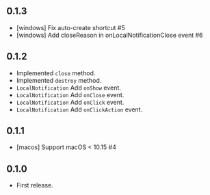 ## 0.1.3

* [windows] Fix auto-create shortcut #5
* [windows] Add closeReason in onLocalNotificationClose event #6

## 0.1.2

* Implemented `close` method.
* Implemented `destroy` method.
* `LocalNotification` Add `onShow` event.
* `LocalNotification` Add `onClose` event.
* `LocalNotification` Add `onClick` event.
* `LocalNotification` Add `onClickAction` event.

## 0.1.1

* [macos] Support macOS < 10.15 #4

## 0.1.0

* First release.
